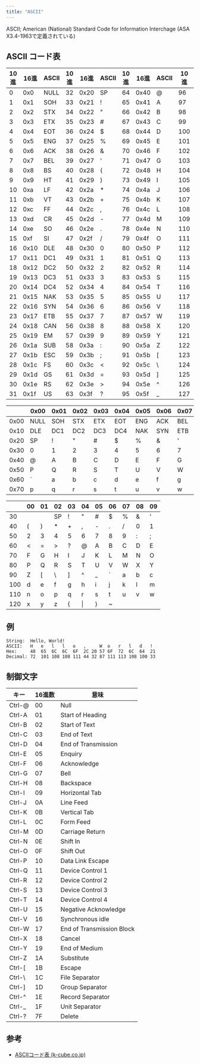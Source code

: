 ```yaml
---
title: "ASCII"
---
```


ASCII; American (National) Standard Code for Information Interchage (ASA X3.4-1963で定義されている)

## ASCII コード表

| 10進 | 16進 | ASCII | 10進 | 16進 | ASCII | 10進 | 16進 | ASCII | 10進 | 16進 | ASCII |
| ---- | ---- | ----- | ---- | ---- | ----- | ---- | ---- | ----- | ---- | ---- | ----- |
| 0    | 0x0  | NULL  | 32   | 0x20 | SP    | 64   | 0x40 | @     | 96   | 0x60 | \`    |
| 1    | 0x1  | SOH   | 33   | 0x21 | !     | 65   | 0x41 | A     | 97   | 0x61 | a     |
| 2    | 0x2  | STX   | 34   | 0x22 | "     | 66   | 0x42 | B     | 98   | 0x62 | b     |
| 3    | 0x3  | ETX   | 35   | 0x23 | #     | 67   | 0x43 | C     | 99   | 0x63 | c     |
| 4    | 0x4  | EOT   | 36   | 0x24 | $     | 68   | 0x44 | D     | 100  | 0x64 | d     |
| 5    | 0x5  | ENG   | 37   | 0x25 | %     | 69   | 0x45 | E     | 101  | 0x65 | e     |
| 6    | 0x6  | ACK   | 38   | 0x26 | &     | 70   | 0x46 | F     | 102  | 0x66 | f     |
| 7    | 0x7  | BEL   | 39   | 0x27 | '     | 71   | 0x47 | G     | 103  | 0x67 | g     |
| 8    | 0x8  | BS    | 40   | 0x28 | (     | 72   | 0x48 | H     | 104  | 0x68 | h     |
| 9    | 0x9  | HT    | 41   | 0x29 | )     | 73   | 0x49 | I     | 105  | 0x69 | i     |
| 10   | 0xa  | LF    | 42   | 0x2a | *     | 74   | 0x4a | J     | 106  | 0x6a | j     |
| 11   | 0xb  | VT    | 43   | 0x2b | +     | 75   | 0x4b | K     | 107  | 0x6b | k     |
| 12   | 0xc  | FF    | 44   | 0x2c | ,     | 76   | 0x4c | L     | 108  | 0x6c | l     |
| 13   | 0xd  | CR    | 45   | 0x2d | -     | 77   | 0x4d | M     | 109  | 0x6d | m     |
| 14   | 0xe  | SO    | 46   | 0x2e | .     | 78   | 0x4e | N     | 110  | 0x6e | n     |
| 15   | 0xf  | SI    | 47   | 0x2f | /     | 79   | 0x4f | O     | 111  | 0x6f | o     |
| 16   | 0x10 | DLE   | 48   | 0x30 | 0     | 80   | 0x50 | P     | 112  | 0x70 | p     |
| 17   | 0x11 | DC1   | 49   | 0x31 | 1     | 81   | 0x51 | Q     | 113  | 0x71 | q     |
| 18   | 0x12 | DC2   | 50   | 0x32 | 2     | 82   | 0x52 | R     | 114  | 0x72 | r     |
| 19   | 0x13 | DC3   | 51   | 0x33 | 3     | 83   | 0x53 | S     | 115  | 0x73 | s     |
| 20   | 0x14 | DC4   | 52   | 0x34 | 4     | 84   | 0x54 | T     | 116  | 0x74 | t     |
| 21   | 0x15 | NAK   | 53   | 0x35 | 5     | 85   | 0x55 | U     | 117  | 0x75 | u     |
| 22   | 0x16 | SYN   | 54   | 0x36 | 6     | 86   | 0x56 | V     | 118  | 0x76 | v     |
| 23   | 0x17 | ETB   | 55   | 0x37 | 7     | 87   | 0x57 | W     | 119  | 0x77 | w     |
| 24   | 0x18 | CAN   | 56   | 0x38 | 8     | 88   | 0x58 | X     | 120  | 0x78 | x     |
| 25   | 0x19 | EM    | 57   | 0x39 | 9     | 89   | 0x59 | Y     | 121  | 0x79 | y     |
| 26   | 0x1a | SUB   | 58   | 0x3a | :     | 90   | 0x5a | Z     | 122  | 0x7a | z     |
| 27   | 0x1b | ESC   | 59   | 0x3b | ;     | 91   | 0x5b | \[    | 123  | 0x7b | {     |
| 28   | 0x1c | FS    | 60   | 0x3c | <     | 92   | 0x5c | \\     | 124  | 0x7c | \|    |
| 29   | 0x1d | GS    | 61   | 0x3d | =     | 93   | 0x5d | ]     | 125  | 0x7d | }     |
| 30   | 0x1e | RS    | 62   | 0x3e | >     | 94   | 0x5e | ^     | 126  | 0x7e | ~     |
| 31   | 0x1f | US    | 63   | 0x3f | ?     | 95   | 0x5f | _     | 127  | 0x7f | DEL   |

|      | 0x00 | 0x01 | 0x02 | 0x03 | 0x04 | 0x05 | 0x06 | 0x07 | 0x08 | 0x09 | 0x0a | 0x0b | 0x0c | 0x0d | 0x0e | 0x0f |
| ---- | ---- | ---- | ---- | ---- | ---- | ---- | ---- | ---- | ---- | ---- | ---- | ---- | ---- | ---- | ---- | ---- |
| 0x00 | NULL | SOH  | STX  | ETX  | EOT  | ENG  | ACK  | BEL  | BS   | HT   | LF   | VT   | FF   | CR   | SO   | SI   |
| 0x10 | DLE  | DC1  | DC2  | DC3  | DC4  | NAK  | SYN  | ETB  | CAN  | EM   | SUB  | ESC  | FS   | GS   | RS   | US   |
| 0x20 | SP   | !    | "    | #    | $    | %    | &    | '    | (    | )    | *    | +    | ,    | -    | .    | /    |
| 0x30 | 0    | 1    | 2    | 3    | 4    | 5    | 6    | 7    | 8    | 9    | :    | ;    | <    | =    | >    | ?    |
| 0x40 | @    | A    | B    | C    | D    | E    | F    | G    | H    | I    | J    | K    | L    | M    | N    | O    |
| 0x50 | P    | Q    | R    | S    | T    | U    | V    | W    | X    | Y    | Z    | \[   | \\   | ]    | ^    | _    |
| 0x60 | \`   | a    | b    | c    | d    | e    | f    | g    | h    | i    | j    | k    | l    | m    | n    | o    |
| 0x70 | p    | q    | r    | s    | t    | u    | v    | w    | x    | y    | z    | {    | \|   | }    | ~    | DEL  |

|     | 00  | 01  | 02  | 03  | 04  | 05  | 06  | 07  | 08  | 09  |
| --- | --- | --- | --- | --- | --- | --- | --- | --- | --- | --- |
| 30  |     |     | SP  | !   | "   | #   | $   | %   | &   | '   |
| 40  | (   | )   | *   | +   | ,   | -   | .   | /   | 0   | 1   |
| 50  | 2   | 3   | 4   | 5   | 6   | 7   | 8   | 9   | :   | ;   |
| 60  | <   | =   | >   | ?   | @   | A   | B   | C   | D   | E   |
| 70  | F   | G   | H   | I   | J   | K   | L   | M   | N   | O   |
| 80  | P   | Q   | R   | S   | T   | U   | V   | W   | X   | Y   |
| 90  | Z   | [   | \\  | ]   | ^   | _   | \`  | a   | b   | c   |
| 100 | d   | e   | f   | g   | h   | i   | j   | k   | l   | m   |
| 110 | n   | o   | p   | q   | r   | s   | t   | u   | v   | w   |
| 120 | x   | y   | z   | {   | \|  | }   | ~   |     |     |     |

## 例
```
String:  Hello, World!
ASCII:   H   e   l   l   o   ,     W  o   r   l   d   !
Hex:     48  65  6C  6C  6F  2C 20 57 6F  72  6C  64  21
Decimal: 72  101 108 108 111 44 32 87 111 113 108 100 33
```

## 制御文字

| キー    | 16進数 | 意味                      |
| ------- | ------ | ------------------------- |
| Ctrl-@  | 00     | Null                      |
| Ctrl-A  | 01     | Start of Heading          |
| Ctrl-B  | 02     | Start of Text             |
| Ctrl-C  | 03     | End of Text               |
| Ctrl-D  | 04     | End of Transmission       |
| Ctrl-E  | 05     | Enquiry                   |
| Ctrl-F  | 06     | Acknowledge               |
| Ctrl-G  | 07     | Bell                      |
| Ctrl-H  | 08     | Backspace                 |
| Ctrl-I  | 09     | Horizontal Tab            |
| Ctrl-J  | 0A     | Line Feed                 |
| Ctrl-K  | 0B     | Vertical Tab              |
| Ctrl-L  | 0C     | Form Feed                 |
| Ctrl-M  | 0D     | Carriage Return           |
| Ctrl-N  | 0E     | Shift In                  |
| Ctrl-O  | 0F     | Shift Out                 |
| Ctrl-P  | 10     | Data Link Escape          |
| Ctrl-Q  | 11     | Device Control 1          |
| Ctrl-R  | 12     | Device Control 2          |
| Ctrl-S  | 13     | Device Control 3          |
| Ctrl-T  | 14     | Device Control 4          |
| Ctrl-U  | 15     | Negative Acknowledge      |
| Ctrl-V  | 16     | Synchronous idle          |
| Ctrl-W  | 17     | End of Transmission Block |
| Ctrl-X  | 18     | Cancel                    |
| Ctrl-Y  | 19     | End of Medium             |
| Ctrl-Z  | 1A     | Substitute                |
| Ctrl-\[ | 1B     | Escape                    |
| Ctrl-\\ | 1C     | File Separator            |
| Ctrl-]  | 1D     | Group Separator           |
| Ctrl-^  | 1E     | Record Separator          |
| Ctrl-_  | 1F     | Unit Separator            |
| Ctrl-?  | 7F     | Delete                    |

## 参考
- [ASCIIコード表 (k-cube.co.jp)](https://www.k-cube.co.jp/wakaba/server/ascii_code.html)